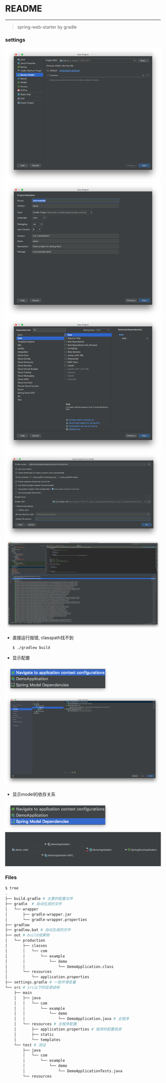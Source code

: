 # README

---

> spring-web-starter by gradle

### settings

![1](media/15293763418621/1.png)
![2](media/15293763418621/2.png)
![3](media/15293763418621/3.png)
![4](media/15293763418621/4.png)
![5](media/15293763418621/5.png)

* 直接运行报错, classpath找不到

    ```bash
    $ ./gradlew build
    ```

* 显示配置

![6](media/15293763418621/6.png)
![7](media/15293763418621/7.png)

* 显示model的依存关系

![8](media/15293763418621/8.png)
![9](media/15293763418621/9.png)


### Files

```bash
$ tree
.
├── build.gradle # 主要的配置文件
├── gradle  # 自动生成的文件
│   └── wrapper
│       ├── gradle-wrapper.jar
│       └── gradle-wrapper.properties
├── gradlew
├── gradlew.bat # 自动生成的文件
├── out # build成果物
│   └── production
│       ├── classes
│       │   └── com
│       │       └── example
│       │           └── demo
│       │               └── DemoApplication.class
│       └── resources
│           └── application.properties
├── settings.gradle # 一些环境变量
└── src # src以下的目录结构
    ├── main
    │   ├── java
    │   │   └── com
    │   │       └── example
    │   │           └── demo
    │   │               └── DemoApplication.java # 主程序
    │   └── resources # 主程序配置
    │       ├── application.properties # 程序的配置信息
    │       ├── static
    │       └── templates
    └── test # 测试
        ├── java
        │   └── com
        │       └── example
        │           └── demo
        │               └── DemoApplicationTests.java
        └── resources
```


